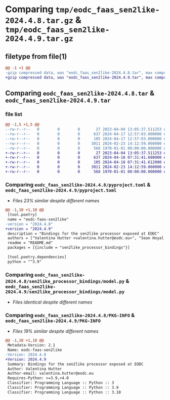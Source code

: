 # Comparing `tmp/eodc_faas_sen2like-2024.4.8.tar.gz` & `tmp/eodc_faas_sen2like-2024.4.9.tar.gz`

## filetype from file(1)

```diff
@@ -1 +1 @@
-gzip compressed data, was "eodc_faas_sen2like-2024.4.8.tar", max compression
+gzip compressed data, was "eodc_faas_sen2like-2024.4.9.tar", max compression
```

## Comparing `eodc_faas_sen2like-2024.4.8.tar` & `eodc_faas_sen2like-2024.4.9.tar`

### file list

```diff
@@ -1,5 +1,5 @@
--rw-r--r--   0        0        0       27 2023-04-04 13:05:37.511253 eodc_faas_sen2like-2024.4.8/README.md
--rw-r--r--   0        0        0      637 2024-04-17 12:57:03.000000 eodc_faas_sen2like-2024.4.8/pyproject.toml
--rw-r--r--   0        0        0      105 2024-04-17 12:57:03.000000 eodc_faas_sen2like-2024.4.8/sen2like_processor_bindings/__init__.py
--rw-r--r--   0        0        0     3011 2024-02-23 14:12:59.060000 eodc_faas_sen2like-2024.4.8/sen2like_processor_bindings/model.py
--rw-r--r--   0        0        0      568 1970-01-01 00:00:00.000000 eodc_faas_sen2like-2024.4.8/PKG-INFO
+-rw-r--r--   0        0        0       27 2023-04-04 13:05:37.511253 eodc_faas_sen2like-2024.4.9/README.md
+-rw-r--r--   0        0        0      637 2024-04-18 07:31:41.608000 eodc_faas_sen2like-2024.4.9/pyproject.toml
+-rw-r--r--   0        0        0      105 2024-04-18 07:31:41.612000 eodc_faas_sen2like-2024.4.9/sen2like_processor_bindings/__init__.py
+-rw-r--r--   0        0        0     3011 2024-02-23 14:12:59.060000 eodc_faas_sen2like-2024.4.9/sen2like_processor_bindings/model.py
+-rw-r--r--   0        0        0      568 1970-01-01 00:00:00.000000 eodc_faas_sen2like-2024.4.9/PKG-INFO
```

### Comparing `eodc_faas_sen2like-2024.4.8/pyproject.toml` & `eodc_faas_sen2like-2024.4.9/pyproject.toml`

 * *Files 23% similar despite different names*

```diff
@@ -1,10 +1,10 @@
 [tool.poetry]
 name = "eodc-faas-sen2like"
-version = "2024.4.8"
+version = "2024.4.9"
 description = "Bindings for the sen2like processor exposed at EODC"
 authors = ["Valentina Hutter <valentina.hutter@eodc.eu>", "Sean Hoyal <sean.hoyal@eodc.eu>", "Lukas Weidenholzer <lukas.weidenholzer@eodc.eu>"]
 readme = "README.md"
 packages = [{include = "sen2like_processor_bindings"}]
 
 [tool.poetry.dependencies]
 python = "^3.9"
```

### Comparing `eodc_faas_sen2like-2024.4.8/sen2like_processor_bindings/model.py` & `eodc_faas_sen2like-2024.4.9/sen2like_processor_bindings/model.py`

 * *Files identical despite different names*

### Comparing `eodc_faas_sen2like-2024.4.8/PKG-INFO` & `eodc_faas_sen2like-2024.4.9/PKG-INFO`

 * *Files 19% similar despite different names*

```diff
@@ -1,10 +1,10 @@
 Metadata-Version: 2.1
 Name: eodc-faas-sen2like
-Version: 2024.4.8
+Version: 2024.4.9
 Summary: Bindings for the sen2like processor exposed at EODC
 Author: Valentina Hutter
 Author-email: valentina.hutter@eodc.eu
 Requires-Python: >=3.9,<4.0
 Classifier: Programming Language :: Python :: 3
 Classifier: Programming Language :: Python :: 3.9
 Classifier: Programming Language :: Python :: 3.10
```

